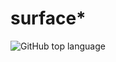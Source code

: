# surface*
![GitHub top language](https://img.shields.io/github/languages/top/abguven/surface?logo=python)
